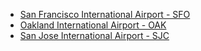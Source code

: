 - <a href="https://www.google.com/maps/dir/San+Francisco+International+Airport,+San+Francisco,+CA+94128/Shoreline+Amphitheatre,+Amphitheatre+Parkway,+Mountain+View,+CA/@37.5206703,-122.3803144,11z/data=!3m1!4b1!4m18!4m17!1m5!1m1!1s0x808f778c55555555:0xa4f25c571acded3f!2m2!1d-122.3789554!2d37.6213129!1m5!1m1!1s0x808fb9f776f5e165:0x1ddf014a1b553f3d!2m2!1d-122.0807647!2d37.4267703!2m3!6e0!7e2!8j1463556000!3e0?hl=en" rel="noopener noreferrer" target="_blank">San Francisco International Airport - SFO</a>
- <a href="https://www.google.com/maps/dir/Oakland+International+Airport,+Oakland,+CA/Shoreline+Amphitheatre,+Amphitheatre+Parkway,+Mountain+View,+CA/@37.5755915,-122.270249,11z/data=!3m1!4b1!4m18!4m17!1m5!1m1!1s0x808f845402c0a641:0xb0630c0f03017460!2m2!1d-122.2197428!2d37.7125689!1m5!1m1!1s0x808fb9f776f5e165:0x1ddf014a1b553f3d!2m2!1d-122.0807647!2d37.4267703!2m3!6e0!7e2!8j1463556000!3e0?hl=en" rel="noopener noreferrer" target="_blank">Oakland International Airport - OAK</a>
- <a href="https://www.google.com/maps/dir/San+Jose+International+Airport-Sjc,+Airport+Boulevard,+San+Jose,+CA,+United+States/Shoreline+Amphitheatre,+Amphitheatre+Parkway,+Mountain+View,+CA/@37.3954744,-122.0741791,12z/data=!3m1!4b1!4m18!4m17!1m5!1m1!1s0x808fcbc3fab3c59b:0xbcfa443f6df67e3e!2m2!1d-121.9289375!2d37.3639472!1m5!1m1!1s0x808fb9f776f5e165:0x1ddf014a1b553f3d!2m2!1d-122.0807647!2d37.4267703!2m3!6e0!7e2!8j1463556000!3e0?hl=en" rel="noopener noreferrer" target="_blank">San Jose International Airport - SJC</a>
